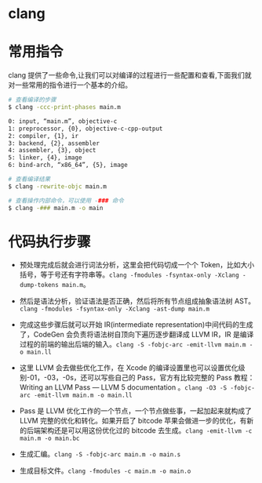 # clang

# 常用指令

clang 提供了一些命令,让我们可以对编译的过程进行一些配置和查看,下面我们就对一些常用的指令进行一个基本的介绍。

```sh
# 查看编译的步骤
$ clang -ccc-print-phases main.m

0: input, “main.m”, objective-c
1: preprocessor, {0}, objective-c-cpp-output
2: compiler, {1}, ir
3: backend, {2}, assembler
4: assembler, {3}, object
5: linker, {4}, image
6: bind-arch, “x86_64”, {5}, image

# 查看编译结果
$ clang -rewrite-objc main.m

# 查看操作内部命令，可以使用 -### 命令
$ clang -### main.m -o main
```

# 代码执行步骤

- 预处理完成后就会进行词法分析，这里会把代码切成一个个 Token，比如大小括号，等于号还有字符串等。`clang -fmodules -fsyntax-only -Xclang -dump-tokens main.m`。

- 然后是语法分析，验证语法是否正确，然后将所有节点组成抽象语法树 AST。`clang -fmodules -fsyntax-only -Xclang -ast-dump main.m`

- 完成这些步骤后就可以开始 IR(intermediate representation)中间代码的生成了，CodeGen 会负责将语法树自顶向下遍历逐步翻译成 LLVM IR，IR 是编译过程的前端的输出后端的输入。`clang -S -fobjc-arc -emit-llvm main.m -o main.ll`

- 这里 LLVM 会去做些优化工作，在 Xcode 的编译设置里也可以设置优化级别-01，-03，-0s，还可以写些自己的 Pass，官方有比较完整的 Pass 教程：Writing an LLVM Pass — LLVM 5 documentation 。`clang -O3 -S -fobjc-arc -emit-llvm main.m -o main.ll`

- Pass 是 LLVM 优化工作的一个节点，一个节点做些事，一起加起来就构成了 LLVM 完整的优化和转化。如果开启了 bitcode 苹果会做进一步的优化，有新的后端架构还是可以用这份优化过的 bitcode 去生成。`clang -emit-llvm -c main.m -o main.bc`

- 生成汇编。`clang -S -fobjc-arc main.m -o main.s`

- 生成目标文件。`clang -fmodules -c main.m -o main.o`
